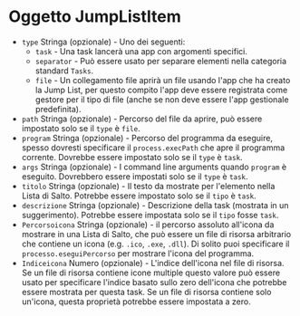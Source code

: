 # Oggetto JumpListItem

* `type` Stringa (opzionale) - Uno dei seguenti: 
  * `task` - Una task lancerà una app con argomenti specifici.
  * `separator` - Può essere usato per separare elementi nella categoria standard `Tasks`.
  * `file` - Un collegamento file aprirà un file usando l'app che ha creato la Jump List, per questo compito l'app deve essere registrata come gestore per il tipo di file (anche se non deve essere l'app gestionale predefinita).
* `path` Stringa (opzionale) - Percorso del file da aprire, può essere impostato solo se il `type` è `file`.
* `program` Stringa (opzionale) - Percorso del programma da eseguire, spesso dovresti specificare il `process.execPath` che apre il programma corrente. Dovrebbe essere impostato solo se il `type` è `task`.
* `args` Stringa (opzionale) - I command line arguments quando `program` è eseguito. Dovrebbero essere impostati solo se il `type` è `task`.
* `titolo` Stringa (opzionale) - Il testo da mostrate per l'elemento nella Lista di Salto. Potrebbe essere impostato solo se il `tipo` è `task`.
* `descrizione` Stringa (opzionale) - Descrizione della task (mostrata in un suggerimento). Potrebbe essere impostata solo se il `tipo` fosse `task`.
* `Percorsoicona` Stringa (opzionale) - il percorso assoluto all'icona da mostrare in una Lista di Salto, che può essere un file di risorsa arbitrario che contiene un icona (e.g. `.ico`, `.exe`, `.dll`). Di solito puoi specificare il `processo.eseguiPercorso` per mostrare l'icona del programma.
* `Indiceicona` Numero (opzionale) - L'indice dell'icona nel file di risorsa. Se un file di risorsa contiene icone multiple questo valore può essere usato per specificare l'indice basato sullo zero dell'icona che potrebbe essere mostrata per questa task. Se un file di risorsa contiene solo un'icona, questa proprietà potrebbe essere impostata a zero.